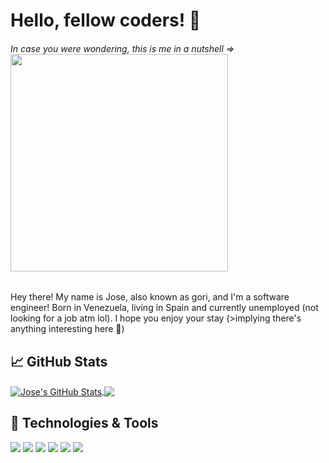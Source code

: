 # Hello, fellow coders! :wave:

###### In case you were wondering, this is me in a nutshell => <img align="center" src="https://res.cloudinary.com/practicaldev/image/fetch/s--ihHlMvsu--/c_limit%2Cf_auto%2Cfl_progressive%2Cq_66%2Cw_880/https://media1.tenor.com/images/69526a37d84d274e6e01da07bf0ed0b5/tenor.gif" width="348px">

Hey there! My name is Jose, also known as gori, and I'm a software engineer! Born in Venezuela, living in Spain and currently unemployed (not looking for a job atm lol). 
I hope you enjoy your stay (>implying there's anything interesting here :shit:)

## :chart_with_upwards_trend: GitHub Stats
<a href="https://github.com/goritm/goritm">
  <img align="center" src="https://github-readme-stats.vercel.app/api?username=goritm&show_icons=true&theme=tokyonight" alt="Jose's GitHub Stats" />
</a>
<a href="https://github.com/goritm/goritm">
  <img align="center" src="https://github-readme-stats.vercel.app/api/top-langs/?username=goritm&theme=tokyonight&hide=ruby,html,java" />
</a>

## :wrench: Technologies & Tools
![](https://img.shields.io/badge/Code-JavaScript-informational?style=flat&logo=javascript&logoColor=white&color=blueviolet)
![](https://img.shields.io/badge/Code-React-informational?style=flat&logo=react&logoColor=white&color=blueviolet)
![](https://img.shields.io/badge/Code-Vue-informational?style=flat&logo=vue.js&logoColor=white&color=blueviolet)
![](https://img.shields.io/badge/Code-Python-informational?style=flat&logo=python&logoColor=white&color=blueviolet)
![](https://img.shields.io/badge/Platforms-AWS-informational?style=flat&logo=amazon-aws&logoColor=white&color=blueviolet)
![](https://img.shields.io/badge/Platforms-Firebase-informational?style=flat&logo=firebase&logoColor=white&color=blueviolet)
